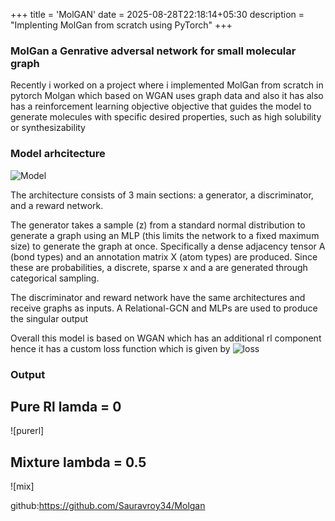 +++
title = 'MolGAN'
date = 2025-08-28T22:18:14+05:30
description = "Implenting MolGan from scratch using PyTorch"
+++
### MolGan a Genrative adversal network for small molecular graph 
Recently i worked on a project where i implemented MolGan from scratch in pytorch Molgan which based on WGAN uses graph data and also it has also has a reinforcement learning objective objective that guides the model to generate molecules with specific desired properties, such as high solubility or synthesizability

### Model arhcitecture
![Model](https://private-user-images.githubusercontent.com/136881235/483058330-95fedfec-9ee7-44ac-90be-cd5b965ddb1a.png?jwt=eyJ0eXAiOiJKV1QiLCJhbGciOiJIUzI1NiJ9.eyJpc3MiOiJnaXRodWIuY29tIiwiYXVkIjoicmF3LmdpdGh1YnVzZXJjb250ZW50LmNvbSIsImtleSI6ImtleTUiLCJleHAiOjE3NTY0MDA2ODYsIm5iZiI6MTc1NjQwMDM4NiwicGF0aCI6Ii8xMzY4ODEyMzUvNDgzMDU4MzMwLTk1ZmVkZmVjLTllZTctNDRhYy05MGJlLWNkNWI5NjVkZGIxYS5wbmc_WC1BbXotQWxnb3JpdGhtPUFXUzQtSE1BQy1TSEEyNTYmWC1BbXotQ3JlZGVudGlhbD1BS0lBVkNPRFlMU0E1M1BRSzRaQSUyRjIwMjUwODI4JTJGdXMtZWFzdC0xJTJGczMlMkZhd3M0X3JlcXVlc3QmWC1BbXotRGF0ZT0yMDI1MDgyOFQxNjU5NDZaJlgtQW16LUV4cGlyZXM9MzAwJlgtQW16LVNpZ25hdHVyZT0yZWI5NWQwNjIxYzE3NGVlOTc5YTYzZWM5NTU2OGU5ZTg5MDRhNzY5NTE4NTgwNmQ1ZjdkMTdkMDY5NzIxMWFiJlgtQW16LVNpZ25lZEhlYWRlcnM9aG9zdCJ9.wsjW88S6KDsJwjvoS1W2vsWjwsJXr-0ko3DBfB9gj_E)

The architecture consists of 3 main sections: a generator, a discriminator, and a reward network.

The generator takes a sample (z) from a standard normal distribution to generate a graph using an MLP (this limits the network to a fixed maximum size) to generate the graph at once. Specifically a dense adjacency tensor A (bond types) and an annotation matrix X (atom types) are produced. Since these are probabilities, a discrete, sparse x and a are generated through categorical sampling.

The discriminator and reward network have the same architectures and receive graphs as inputs. A Relational-GCN and MLPs are used to produce the singular output

Overall this model is based on WGAN which has an additional rl component hence it has a custom loss function which is given by
![loss]()

### Output 
## Pure Rl lamda = 0
![purerl]

## Mixture lambda = 0.5

![mix]

github:https://github.com/Sauravroy34/Molgan
